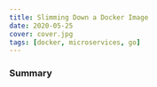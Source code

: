 ```yaml
---
title: Slimming Down a Docker Image
date: 2020-05-25
cover: cover.jpg
tags: [docker, microservices, go]
---
```


### Summary
